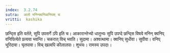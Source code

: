 ```yaml
---
index:  3.2.74
sutra:  आतो मनिन्क्वनिब्वनिपश् च
vritti:  kashika 
---
```


छन्द्सि इति वर्तते, सुपि उपसर्गे ऽपि इति च। आकारान्तेभ्यो धातुभ्यः सुपि उपप्दे छन्द्सि विषये मनिन् क्वनिप् वनिपित्येते प्रत्यया भवन्ति। चकरात् विच् भवति। सुदामा। अश्वत्थामा। क्वनिप् सुधीवा। सुपीवा। वनिप् भूरिदावा। घृतपावा। विच् खल्वपि कीलालपाः। शुभंयः। रामस्य उपदाः।


